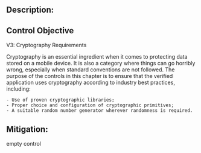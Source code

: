## Description:

## Control Objective

V3: Cryptography Requirements

Cryptography is an essential ingredient when it comes to protecting data stored on a mobile device. It is also a category where things can go horribly wrong, especially when standard conventions are not followed. The purpose of the controls in this chapter is to ensure that the verified application uses cryptography according to industry best practices, including:

	- Use of proven cryptographic libraries;
	- Proper choice and configuration of cryptographic primitives;
	- A suitable random number generator wherever randomness is required.


## Mitigation:

empty control
